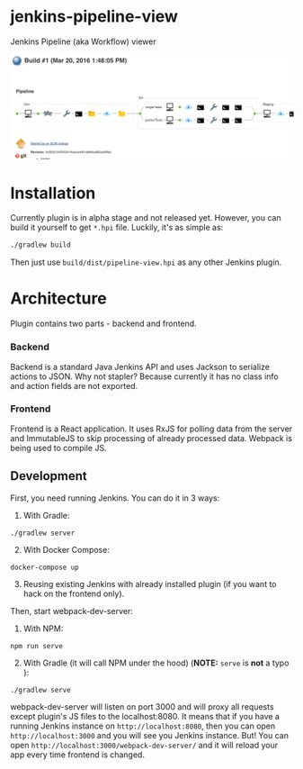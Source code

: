# jenkins-pipeline-view
Jenkins Pipeline (aka Workflow) viewer

![screenshot](docs/screenshot.png)

# Installation
Currently plugin is in alpha stage and not released yet. However, you can build it yourself to get `*.hpi` file. Luckily, it's as simple as:

```bash
./gradlew build
```

Then just use `build/dist/pipeline-view.hpi` as any other Jenkins plugin.

# Architecture
Plugin contains two parts - backend and frontend.

### Backend
Backend is a standard Java Jenkins API and uses Jackson to serialize actions to JSON. Why not stapler? Because currently it has no class info and action fields are not exported.

### Frontend
Frontend is a React application. It uses RxJS for polling data from the server and ImmutableJS to skip processing of already processed data. Webpack is being used to compile JS.


## Development
First, you need running Jenkins. You can do it in 3 ways:

1. With Gradle:
```
./gradlew server
```

2. With Docker Compose:
```
docker-compose up
```

3. Reusing existing Jenkins with already installed plugin (if you want to hack on the frontend only).

Then, start webpack-dev-server:

1. With NPM:
```
npm run serve
```

2. With Gradle (it will call NPM under the hood) (**NOTE:** `serve` is **not** a typo ):
```
./gradlew serve
```

webpack-dev-server will listen on port 3000 and will proxy all requests except plugin's JS files to the localhost:8080. It means that if you have a running Jenkins instance on `http://localhost:8080`, then you can open `http://localhost:3000` and you will see you Jenkins instance. But! You can open `http://localhost:3000/webpack-dev-server/` and it will reload your app every time frontend is changed.